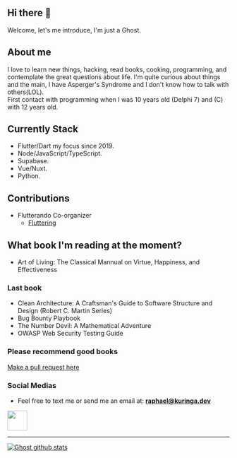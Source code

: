 ## Hi there 👋
Welcome, let's me introduce, I'm just a Ghost.

## About me
I love to learn new things, hacking, read books, cooking, programming, and contemplate the great questions about life. I'm quite curious about things and the main, I have Asperger's Syndrome and I don't know how to talk with others(LOL).  
First contact with programming when I was 10 years old (Delphi 7) and (C) with 12 years old.

## Currently Stack
* Flutter/Dart my focus since 2019.  
* Node/JavaScript/TypeScript.
* Supabase.
* Vue/Nuxt.  
* Python.  

## Contributions
* Flutterando Co-organizer
  * [Fluttering](https://www.youtube.com/channel/UC0zjz07GM2Aow4biJyGn43g)

## What book I'm reading at the moment?
* Art of Living: The Classical Mannual on Virtue, Happiness, and Effectiveness  
### Last book
* Clean Architecture: A Craftsman's Guide to Software Structure and Design (Robert C. Martin Series) 
* Bug Bounty Playbook
* The Number Devil: A Mathematical Adventure  
* OWASP Web Security Testing Guide
### Please recommend good books
[Make a pull request here](https://github.com/raphaelbarbosaqwerty/BookStudy)

### Social Medias
* Feel free to text me or send me an email at: **raphael@kuringa.dev**  
<a href="https://www.linkedin.com/in/raphaelbarbosaqwerty/">
  <img src="https://cdn-icons-png.flaticon.com/512/174/174857.png" height="45">
</a>
  
------  
[![Ghost github stats](https://github-readme-stats.vercel.app/api?username=raphaelbarbosaqwerty&theme=radical)](https://github.com/anuraghazra/github-readme-stats)
